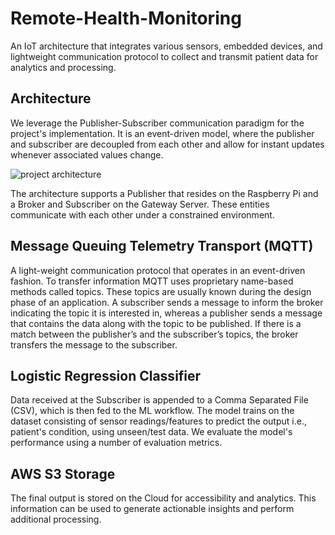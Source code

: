 # Remote-Health-Monitoring
An IoT architecture that integrates various sensors, embedded devices, and lightweight communication protocol to collect and transmit patient data for analytics and processing.

## Architecture
We leverage the Publisher-Subscriber communication paradigm for the project's implementation. It is an event-driven model, where the publisher and subscriber are decoupled from each other and allow for instant updates whenever associated values change.

![project architecture](https://github.com/HassanMahmoodKhan/Remote-Health-Monitoring/assets/97694796/a219ea45-52f1-46c7-8fc4-403aeafbd746)

The architecture supports a Publisher that resides on the Raspberry Pi and a Broker and Subscriber on the Gateway Server. These entities communicate with each other under a constrained environment.

## Message Queuing Telemetry Transport (MQTT)

A light-weight communication protocol that operates in an event-driven fashion. To transfer information MQTT uses proprietary name-based methods called topics. These topics are usually known during the design phase of an application. A subscriber sends a message to inform the broker indicating the topic it is interested in, whereas a publisher sends a message that contains the data along with the topic to be published. If there is a match between the publisher’s and the subscriber’s topics, the broker transfers the message to the subscriber.

## Logistic Regression Classifier

Data received at the Subscriber is appended to a Comma Separated File (CSV), which is then fed to the ML workflow. The model trains on the dataset consisting of sensor readings/features to predict the output i.e., patient's condition, using unseen/test data. We evaluate the model's performance using a number of evaluation metrics.

## AWS S3 Storage

The final output is stored on the Cloud for accessibility and analytics. This information can be used to generate actionable insights and perform additional processing.
